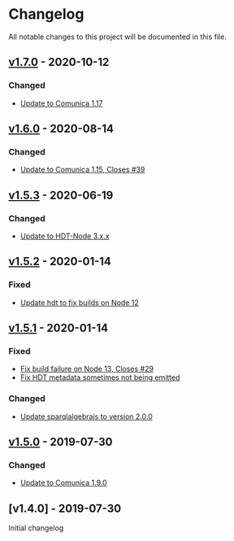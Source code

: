 # Changelog
All notable changes to this project will be documented in this file.

<a name="v1.7.0"></a>
## [v1.7.0](https://github.com/comunica/comunica-actor-rdf-resolve-quad-pattern-hdt/compare/v1.6.0...v1.7.0) - 2020-10-12

### Changed
* [Update to Comunica 1.17](https://github.com/comunica/comunica-actor-rdf-resolve-quad-pattern-hdt/commit/a494f86e1462bdd8ea826e23a13da5c866efcdb0)

<a name="v1.6.0"></a>
## [v1.6.0](https://github.com/comunica/comunica-actor-rdf-resolve-quad-pattern-hdt/tree/master/packages/actor-rdf-resolve-quad-pattern-hdt/compare/v1.5.3...v1.6.0) - 2020-08-14

### Changed
* [Update to Comunica 1.15, Closes #39](https://github.com/comunica/comunica-actor-rdf-resolve-quad-pattern-hdt/tree/master/packages/actor-rdf-resolve-quad-pattern-hdt/commit/a308f7fbd24a84570e3f33e458038f7fb15982b9)

<a name="v1.5.3"></a>
## [v1.5.3](https://github.com/comunica/comunica-actor-rdf-resolve-quad-pattern-hdt/tree/master/packages/actor-rdf-resolve-quad-pattern-hdt/compare/v1.5.2...v1.5.3) - 2020-06-19

### Changed
* [Update to HDT-Node 3.x.x](https://github.com/comunica/comunica-actor-rdf-resolve-quad-pattern-hdt/tree/master/packages/actor-rdf-resolve-quad-pattern-hdt/commit/f240f183ba3b85c8b7a9b7452b8859a3d5b544fa)

<a name="v1.5.2"></a>
## [v1.5.2](https://github.com/comunica/comunica-actor-rdf-resolve-quad-pattern-hdt/tree/master/packages/actor-rdf-resolve-quad-pattern-hdt/compare/v1.5.1...v1.5.2) - 2020-01-14

### Fixed
* [Update hdt to fix builds on Node 12](https://github.com/comunica/comunica-actor-rdf-resolve-quad-pattern-hdt/tree/master/packages/actor-rdf-resolve-quad-pattern-hdt/commit/733e5044458c2d78dfb671a3672e540f1c35bc82)

<a name="v1.5.1"></a>
## [v1.5.1](https://github.com/comunica/comunica-actor-rdf-resolve-quad-pattern-hdt/tree/master/packages/actor-rdf-resolve-quad-pattern-hdt/compare/v1.5.0...v1.5.1) - 2020-01-14

### Fixed
* [Fix build failure on Node 13, Closes #29](https://github.com/comunica/comunica-actor-rdf-resolve-quad-pattern-hdt/tree/master/packages/actor-rdf-resolve-quad-pattern-hdt/commit/729872f8313d8d7029c936f1a6ca5dd7ea3c4716)
* [Fix HDT metadata sometimes not being emitted](https://github.com/comunica/comunica-actor-rdf-resolve-quad-pattern-hdt/tree/master/packages/actor-rdf-resolve-quad-pattern-hdt/commit/bfcf9e2da5d21341aadf398ded7c7a1a4fa552b5)

### Changed
* [Update sparqlalgebrajs to version 2.0.0](https://github.com/comunica/comunica-actor-rdf-resolve-quad-pattern-hdt/tree/master/packages/actor-rdf-resolve-quad-pattern-hdt/commit/c1c219c4d47d057b7f0efa093d89c143d1f7f869)

<a name="v1.5.0"></a>
## [v1.5.0](https://github.com/comunica/comunica-actor-rdf-resolve-quad-pattern-hdt/tree/master/packages/actor-rdf-resolve-quad-pattern-hdt/compare/v1.4.0...v1.5.0) - 2019-07-30

### Changed
* [Update to Comunica 1.9.0](https://github.com/comunica/comunica-actor-rdf-resolve-quad-pattern-hdt/tree/master/packages/actor-rdf-resolve-quad-pattern-hdt/commit/f1024762345c9e108ff062d5a2fd622fc01bea4c)

<a name="v1.4.0"></a>
## [v1.4.0] - 2019-07-30

Initial changelog
